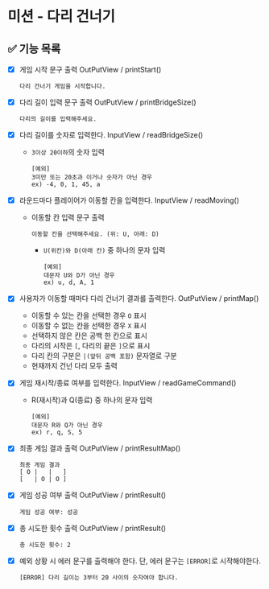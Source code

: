 # 미션 - 다리 건너기  

## ✅ 기능 목록  
- [X] 게임 시작 문구 출력  OutPutView / printStart()
  ```TEXT
  다리 건너기 게임을 시작합니다.
  ```
- [X] 다리 길이 입력 문구 출력  OutPutView / printBridgeSize()
  ```TEXT
  다리의 길이를 입력해주세요.
  ```
- [X] 다리 길이를 숫자로 입력한다.  InputView / readBridgeSize()
  - `3이상 20이하`의 숫자 입력
    ```TEXT
    [예외]
    3미만 또는 20초과 이거나 숫자가 아닌 경우
    ex) -4, 0, 1, 45, a 
    ```
- [X] 라운드마다 플레이어가 이동할 칸을 입력한다.  InputView / readMoving()
  - 이동할 칸 입력 문구 출력
    ```TEXT
    이동할 칸을 선택해주세요. (위: U, 아래: D)
    ```
    - `U(위칸)와 D(아래 칸)` 중 하나의 문자 입력
      ```TEXT
      [예외]
      대문자 U와 D가 아닌 경우
      ex) u, d, A, 1    
      ```
- [X] 사용자가 이동할 때마다 다리 건너기 결과를 출력한다. OutPutView / printMap()
  - 이동할 수 있는 칸을 선택한 경우 `O` 표시
  - 이동할 수 없는 칸을 선택한 경우 `X` 표시
  - 선택하지 않은 칸은 공백 한 칸으로 표시
  - 다리의 시작은 `[`, 다리의 끝은 `]`으로 표시
  - 다리 칸의 구분은 `|(앞뒤 공백 포함)` 문자열로 구분
  - 현재까지 건넌 다리 모두 출력

- [X] 게임 재시작/종료 여부를 입력한다. InputView / readGameCommand()
  - R(재시작)과 Q(종료) 중 하나의 문자 입력
    ```TEXT
    [예외]
    대문자 R와 Q가 아닌 경우
    ex) r, q, S, 5    
    ```

- [X] 최종 게임 결과 출력  OutPutView / printResultMap()
  ```TEXT
  최종 게임 결과
  [ O |   |   ]
  [   | O | O ]
  ```
  
- [X] 게임 성공 여부 출력  OutPutView / printResult()
  ```TEXT
  게임 성공 여부: 성공
  ```

- [X] 총 시도한 횟수 출력  OutPutView / printResult()
  ```TEXT
  총 시도한 횟수: 2
  ```


- [X] 예외 상황 시 에러 문구를 출력해야 한다. 단, 에러 문구는 `[ERROR]`로 시작해야한다.
  ```TEXT
  [ERROR] 다리 길이는 3부터 20 사이의 숫자여야 합니다.
  ```